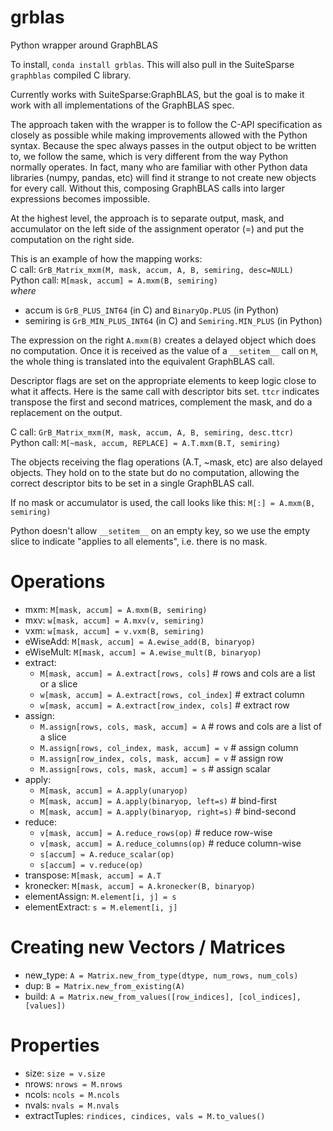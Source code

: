 # grblas
Python wrapper around GraphBLAS

To install, `conda install grblas`. This will also pull in the SuiteSparse `graphblas` compiled C library.

Currently works with SuiteSparse:GraphBLAS, but the goal is to make it work with all implementations of the GraphBLAS spec.

The approach taken with the wrapper is to follow the C-API specification as closely as possible while making improvements allowed with the Python syntax. Because the spec always passes in the output object to be written to, we follow the same, which is very different from the way Python normally operates. In fact, many who are familiar with other Python data libraries (numpy, pandas, etc) will find it strange to not create new objects for every call. Without this, composing GraphBLAS calls into larger expressions becomes impossible.

At the highest level, the approach is to separate output, mask, and accumulator on the left side of the assignment operator (=) and put the computation on the right side.

This is an example of how the mapping works:<br>
C call: `GrB_Matrix_mxm(M, mask, accum, A, B, semiring, desc=NULL)`<br>
Python call: `M[mask, accum] = A.mxm(B, semiring)`<br>
_where_
 - accum is `GrB_PLUS_INT64` (in C) and `BinaryOp.PLUS` (in Python)
 - semiring is `GrB_MIN_PLUS_INT64` (in C) and `Semiring.MIN_PLUS` (in Python)

The expression on the right `A.mxm(B)` creates a delayed object which does no computation. Once it is received as the value of a `__setitem__` call on `M`, the whole thing is translated into the equivalent GraphBLAS call.

Descriptor flags are set on the appropriate elements to keep logic close to what it affects. Here is the same call with descriptor bits set. `ttcr` indicates transpose the first and second matrices, complement the mask, and do a replacement on the output.

C call: `GrB_Matrix_mxm(M, mask, accum, A, B, semiring, desc.ttcr)`<br>
Python call: `M[~mask, accum, REPLACE] = A.T.mxm(B.T, semiring)`

The objects receiving the flag operations (A.T, ~mask, etc) are also delayed objects. They hold on to the state but do no computation, allowing the correct descriptor bits to be set in a single GraphBLAS call.

If no mask or accumulator is used, the call looks like this:
`M[:] = A.mxm(B, semiring)`

Python doesn't allow `__setitem__` on an empty key, so we use the empty slice to indicate "applies to all elements", i.e. there is no mask.


# Operations
 - mxm: `M[mask, accum] = A.mxm(B, semiring)`
 - mxv: `w[mask, accum] = A.mxv(v, semiring)`
 - vxm: `w[mask, accum] = v.vxm(B, semiring)`
 - eWiseAdd: `M[mask, accum] = A.ewise_add(B, binaryop)`
 - eWiseMult: `M[mask, accum] = A.ewise_mult(B, binaryop)`
 - extract: 
   + `M[mask, accum] = A.extract[rows, cols]`  # rows and cols are a list or a slice
   + `w[mask, accum] = A.extract[rows, col_index]`  # extract column
   + `w[mask, accum] = A.extract[row_index, cols]`  # extract row
 - assign:
   + `M.assign[rows, cols, mask, accum] = A`  # rows and cols are a list of a slice
   + `M.assign[rows, col_index, mask, accum] = v`  # assign column
   + `M.assign[row_index, cols, mask, accum] = v`  # assign row
   + `M.assign[rows, cols, mask, accum] = s`  # assign scalar
 - apply:
   + `M[mask, accum] = A.apply(unaryop)`
   + `M[mask, accum] = A.apply(binaryop, left=s)`  # bind-first
   + `M[mask, accum] = A.apply(binaryop, right=s)`  # bind-second
 - reduce: 
   + `v[mask, accum] = A.reduce_rows(op)`  # reduce row-wise
   + `v[mask, accum] = A.reduce_columns(op)`  # reduce column-wise
   + `s[accum] = A.reduce_scalar(op)`
   + `s[accum] = v.reduce(op)`
 - transpose: `M[mask, accum] = A.T`
 - kronecker: `M[mask, accum] = A.kronecker(B, binaryop)`
 - elementAssign: `M.element[i, j] = s`
 - elementExtract: `s = M.element[i, j]`

# Creating new Vectors / Matrices
 - new_type: `A = Matrix.new_from_type(dtype, num_rows, num_cols)`
 - dup: `B = Matrix.new_from_existing(A)`
 - build: `A = Matrix.new_from_values([row_indices], [col_indices], [values])`

# Properties
 - size: `size = v.size`
 - nrows: `nrows = M.nrows`
 - ncols: `ncols = M.ncols`
 - nvals: `nvals = M.nvals`
 - extractTuples: `rindices, cindices, vals = M.to_values()`
